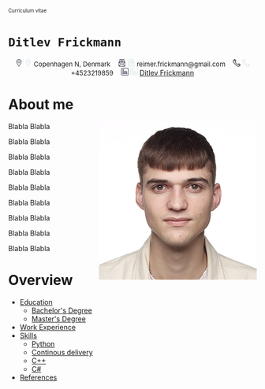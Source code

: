 
<font size="1"> Curriculum vitae</font>
# `Ditlev Frickmann`
<p align="middle">
    <img src="images/icons/dark/location.png#gh-light-mode-only" alt="location" width="15"/>
    <img src="images/icons/light/location.png#gh-dark-mode-only" alt="location" width="15"/>
    <font size="2"> Copenhagen N, Denmark</font>
    &nbsp;&nbsp;
    <img src="images/icons/dark/mail.png#gh-light-mode-only" alt="linkedin" width="15"/>
    <img src="images/icons/light/mail.png#gh-dark-mode-only" alt="linkedin" width="15"/>
    <font size="2"> reimer.frickmann@gmail.com</font>
    &nbsp;&nbsp;
    <img src="images/icons/dark/phone.png#gh-light-mode-only" alt="linkedin" width="15"/>
    <img src="images/icons/light/phone.png#gh-dark-mode-only" alt="linkedin" width="15"/>
    <font size="2"> +4523219859</font>
    &nbsp;&nbsp;
    <img src="images/icons/dark/linkedin.png#gh-light-mode-only" alt="linkedin" width="15"/>
    <img src="images/icons/light/linkedin.png#gh-dark-mode-only" alt="linkedin" width="15" href=/>
    <a href="https://www.linkedin.com/in/ditlev-frickmann/" >Ditlev Frickmann </a>
</p>



# About me
<img src="images/headshot/320x320.jpg" align="right"
     alt="headshot" width="320" height="320">
Blabla
Blabla

Blabla
Blabla

Blabla
Blabla

Blabla
Blabla

Blabla
Blabla

Blabla
Blabla

Blabla
Blabla

Blabla
Blabla

Blabla
Blabla


# Overview
- [Education](Education/)
    - [Bachelor's Degree](Education/B.Sc.Eng.md)
    - [Master's Degree](Education/B.Sc.Eng.md)
- [Work Experience](WorkExperience/)
- [Skills](Skills/)
    - [Python](Skills/python.py)
    - [Continous delivery](Skills/Jenkinsfile.groovy)
    - [C++](Skills/cpp.cpp)
    - [C#](Skills/cs.cs)
- [References](References/)